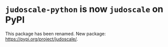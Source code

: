 # `judoscale-python` is now `judoscale` on PyPI

This package has been renamed. New package: https://pypi.org/project/judoscale/.
